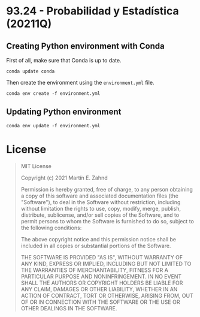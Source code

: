 # 93.24 - Probabilidad y Estadística (20211Q)

## Creating Python environment with Conda
First of all, make sure that Conda is up to date.
```
conda update conda
```
Then create the environment using the `environment.yml` file.

```
conda env create -f environment.yml
```

## Updating Python environment
```
conda env update -f environment.yml
```

# License
> MIT License
>
> Copyright (c) 2021 Martín E. Zahnd
>
> Permission is hereby granted, free of charge, to any person obtaining a copy
> of this software and associated documentation files (the "Software"), to deal
> in the Software without restriction, including without limitation the rights
> to use, copy, modify, merge, publish, distribute, sublicense, and/or sell
> copies of the Software, and to permit persons to whom the Software is
> furnished to do so, subject to the following conditions:
>
> The above copyright notice and this permission notice shall be included in all
> copies or substantial portions of the Software.
>
> THE SOFTWARE IS PROVIDED "AS IS", WITHOUT WARRANTY OF ANY KIND, EXPRESS OR
> IMPLIED, INCLUDING BUT NOT LIMITED TO THE WARRANTIES OF MERCHANTABILITY,
> FITNESS FOR A PARTICULAR PURPOSE AND NONINFRINGEMENT. IN NO EVENT SHALL THE
> AUTHORS OR COPYRIGHT HOLDERS BE LIABLE FOR ANY CLAIM, DAMAGES OR OTHER
> LIABILITY, WHETHER IN AN ACTION OF CONTRACT, TORT OR OTHERWISE, ARISING FROM,
> OUT OF OR IN CONNECTION WITH THE SOFTWARE OR THE USE OR OTHER DEALINGS IN THE
> SOFTWARE.
